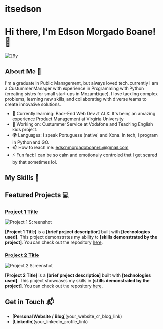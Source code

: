 # itsedson
# Hi there, I'm Edson Morgado Boane! 👋
![29y](https://github.com/user-attachments/assets/33c74157-975d-423b-a990-2933832f72ac)
## About Me 🚀

I'm a graduate in Public Management, but always loved tech. currently I am a Custummer Manager with experience in Programming with Python (creating sistes for small start-ups in Mozambique). I love tackling complex problems, learning new skills, and collaborating with diverse teams to create innovative solutions.

- 🌱 Currently learning: Back-End Web Dev at ALX: It's being an amazing experience 
                        Product Management at Virginia University 
- 🔭 Working on: Custummer Service at Vodafone and Teaching English kids project. 
- 🌍 Languages: I speak Portuguese (native) and Xona. In tech, I program in Python and GO. 
- 📫 How to reach me: edsonmorgadoboane15@gmail.com 
- ⚡ Fun fact: I can be so calm and emotionally controled that I get scared by that sometimes lol. 

## My Skills 🧠

## Featured Projects 💻

### [Project 1 Title](project_1_link)

![Project 1 Screenshot](project_1_screenshot_url)

**[Project 1 Title]** is a **[brief project description]** built with **[technologies used]**. This project demonstrates my ability to **[skills demonstrated by the project]**. You can check out the repository [here](project_1_repository_link).

### [Project 2 Title](project_2_link)

![Project 2 Screenshot](project_2_screenshot_url)

**[Project 2 Title]** is a **[brief project description]** built with **[technologies used]**. This project showcases my skills in **[skills demonstrated by the project]**. You can check out the repository [here](project_2_repository_link).

## Get in Touch 📬

- **[Personal Website / Blog]**(your_website_or_blog_link)
- **[LinkedIn]**(your_linkedin_profile_link) 



